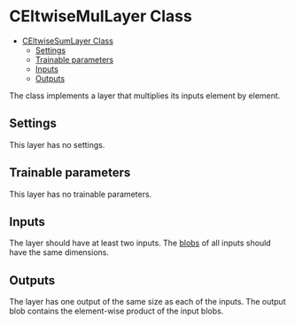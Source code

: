 # CEltwiseMulLayer Class

<!-- TOC -->

- [CEltwiseSumLayer Class](#celtwisesumlayer-class)
    - [Settings](#settings)
    - [Trainable parameters](#trainable-parameters)
    - [Inputs](#inputs)
    - [Outputs](#outputs)

<!-- /TOC -->

The class implements a layer that multiplies its inputs element by element.

## Settings

This layer has no settings.

## Trainable parameters

This layer has no trainable parameters.

## Inputs

The layer should have at least two inputs. The [blobs](../DnnBlob.md) of all inputs should have the same dimensions.

## Outputs

The layer has one output of the same size as each of the inputs. The output blob contains the element-wise product of the input blobs.
